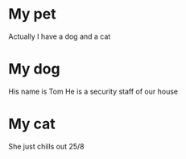 # My pet
Actually I have a dog and a cat

# My dog
His name is Tom
He is a security staff of our house

# My cat
She just chills out 25/8
